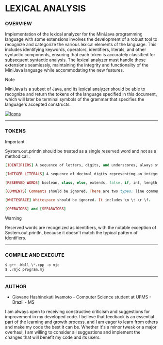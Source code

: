 # LEXICAL ANALYSIS

### **OVERVIEW**

Implementation of the lexical analyzer for the MiniJava programming language with some extensions involves the development of a robust tool to recognize and categorize the various lexical elements of the language. This includes identifying keywords, operators, identifiers, literals, and other syntactic components, ensuring that each token is accurately classified for subsequent syntactic analysis. The lexical analyzer must handle these extensions seamlessly, maintaining the integrity and functionality of the MiniJava language while accommodating the new features.

> [!NOTE]
> MiniJava is a subset of Java, and its lexical analyzer should be able to recognize and return the tokens of the language specified in this document, which will later be terminal symbols of the grammar that specifies the language's accepted constructs.

[![Icons](https://skillicons.dev/icons?i=cpp,java,regex&theme=dark)](https://skillicons.dev)

---

### **TOKENS**

> [!IMPORTANT]
> System.out.println should be treated as a single reserved word and not as a method call.

```ruby
[IDENTIFIERS] A sequence of letters, digits, and underscores, always starting with a letter.

[INTEGER LITERALS] A sequence of decimal digits representing an integer number.

[RESERVED WORDS] boolean, class, else, extends, false, if, int, length, main, new, public, return, static, String, System.out.println, this, true, void, and while.

[COMMENTS] Comments should be ignored. There are two types: line comments and block comments.

[WHITESPACE] Whitespace should be ignored. It includes \n \t \r \f.

[OPERATORS] and [SEPARATORS]
```

> [!WARNING]
> Reserved words are recognized as identifiers, with the notable exception of System.out.println, because it doesn't match the typical pattern of identifiers.

---

### **COMPILE AND EXECUTE**

```python
$ g++ -Wall \*.cpp -o mjc
$ ./mjc program.mj
```

---

### **AUTHOR**

- Giovane Hashinokuti Iwamoto - Computer Science student at UFMS - Brazil - MS

I am always open to receiving constructive criticism and suggestions for improvement in my developed code. I believe that feedback is an essential part of the learning and growth process, and I am eager to learn from others and make my code the best it can be. Whether it's a minor tweak or a major overhaul, I am willing to consider all suggestions and implement the changes that will benefit my code and its users.
